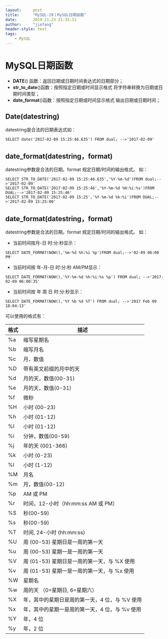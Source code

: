 ```yaml
---
layout:     post
title:      "MySQL-28丨MySQL日期函数"
date:       2019-11-23 21:35:31
author:     "jiefang"
header-style: text
tags:
    - MySQL
---
```

# MySQL日期函数
- **DATE**() 函数：返回日期或日期时间表达式的日期部分；
- **str_to_date**()函数：按照指定日期或时间显示格式 将字符串转换为日期或日期时间类型；
- **date_format**()函数：按照指定日期或时间显示格式 输出日期或日期时间；

## Date(datestring)

datestring是合法的日期表达式如：
```
SELECT date('2017-02-09 15:25:46.635') FROM dual; -->'2017-02-09'
```
## date_format(datestring，format)
datestring参数是合法的日期。format 规定日期/时间的输出格式。
如：
```
SELECT STR_TO_DATE('2017-02-09 15:25:46.635','%Y-%m-%d')FROM dual;-->'2017-02-09'
SELECT STR_TO_DATE('2017-02-09 15:25:46','%Y-%m-%d %H:%i:%s')FROM DUAL;-->'2017-02-09 15:25:46'
SELECT STR_TO_DATE('2017-02-09 15:25','%Y-%m-%d %k:%i')FROM DUAL;-->'2017-02-09 15:25:00'
```
## date_format(datestring，format)
datestring参数是合法的日期。format 规定日期/时间的输出格式。
如：
- 当前时间按月-日 时:分:秒显示：
```
SELECT DATE_FORMAT(NOW(),'%m-%d %h:%i %p')FROM dual;-->'02-09 06:00 PM'
```
- 当前时间按 年-月-日 时:分:秒 AM/PM显示：
```
SELECT DATE_FORMAT(NOW(),'%Y-%m-%d %h:%i:%s %p') FROM dual; -->'2017-02-09 06:00:35'
```
- 当前时间按 年 周 日 时:分:秒显示：
```
SELECT DATE_FORMAT(NOW(),'%Y %b %d %T') FROM dual; -->'2017 Feb 09 18:04:13'
```
可以使用的格式有：

格式 |描述
---|---
%a | 缩写星期名
%b |缩写月名
%c |月，数值
%D |带有英文前缀的月中的天
%d |月的天，数值(00-31)
%e |月的天，数值(0-31)
%f |微秒
%H |小时 (00-23)
%h |小时 (01-12)
%I |小时 (01-12)
%i |分钟，数值(00-59)
%j |年的天 (001-366)
%k |小时 (0-23)
%l |小时 (1-12)
%M |月名
%m |月，数值(00-12)
%p |AM 或 PM
%r |时间，12-小时（hh:mm:ss AM 或 PM）
%S |秒(00-59)
%s |秒(00-59)
%T |时间, 24-小时 (hh:mm:ss)
%U |周 (00-53) 星期日是一周的第一天
%u |周 (00-53) 星期一是一周的第一天
%V |周 (01-53) 星期日是一周的第一天，与 %X 使用
%v |周 (01-53) 星期一是一周的第一天，与 %x 使用
%W |星期名
%w |周的天 （0=星期日, 6=星期六）
%X |年，其中的星期日是周的第一天，4 位，与 %V 使用
%x |年，其中的星期一是周的第一天，4 位，与 %v 使用
%Y |年，4 位
%y |年，2 位
